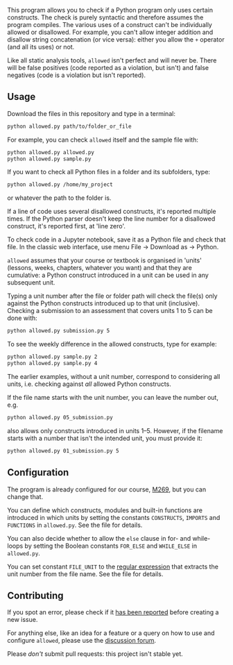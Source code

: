 This program allows you to check if a Python program only uses certain constructs.
The check is purely syntactic and therefore assumes the program compiles.
The various uses of a construct can't be individually allowed or disallowed.
For example, you can't allow integer addition
and disallow string concatenation (or vice versa): either you allow
the `+` operator (and all its uses) or not.

Like all static analysis tools, `allowed` isn't perfect and will never be.
There will be false positives (code reported as a violation, but isn't)
and false negatives (code is a violation but isn't reported).

## Usage
Download the files in this repository and type in a terminal:
```bash
python allowed.py path/to/folder_or_file
```
For example, you can check `allowed` itself and the sample file with:
```bash
python allowed.py allowed.py
python allowed.py sample.py
```
If you want to check all Python files in a folder and its subfolders, type:
```bash
python allowed.py /home/my_project
```
or whatever the path to the folder is.

If a line of code uses several disallowed constructs, it's reported multiple times.
If the Python parser doesn't keep the line number for a disallowed construct,
it's reported first, at 'line zero'.

To check code in a Jupyter notebook, save it as a Python file and check that file.
In the classic web interface, use menu File -> Download as -> Python.

`allowed` assumes that your course or textbook is organised in 'units'
(lessons, weeks, chapters, whatever you want) and that they are cumulative:
a Python construct introduced in a unit can be used in any subsequent unit.

Typing a unit number after the file or folder path will check the file(s)
only against the Python constructs introduced up to that unit (inclusive).
Checking a submission to an assessment that covers units 1 to 5 can be done with:
```bash
python allowed.py submission.py 5
```
To see the weekly difference in the allowed constructs, type for example:
```bash
python allowed.py sample.py 2
python allowed.py sample.py 4
```

The earlier examples, without a unit number, correspond to considering all units,
i.e. checking against _all_ allowed Python constructs.

If the file name starts with the unit number, you can leave the number out, e.g.
```bash
python allowed.py 05_submission.py
```
also allows only constructs introduced in units 1–5. However, if the filename
starts with a number that isn't the intended unit, you must provide it:
```bash
python allowed.py 01_submission.py 5
```

## Configuration
The program is already configured for our course,
[M269](https://www.open.ac.uk/courses/modules/m269), but you can change that.

You can define which constructs, modules and built-in functions
are introduced in which units by setting the constants
`CONSTRUCTS`, `IMPORTS` and `FUNCTIONS` in `allowed.py`.
See the file for details.

You can also decide whether to allow the `else` clause in for- and while-loops
by setting the Boolean constants `FOR_ELSE` and `WHILE_ELSE` in `allowed.py`.

You can set constant `FILE_UNIT` to the
[regular expression](https://docs.python.org/3/howto/regex.html)
that extracts the unit number from the file name. See the file for details.

## Contributing
If you spot an error, please check if it
[has been reported](https://github.com/dsa-ou/allowed/issues)
before creating a new issue.

For anything else, like an idea for a feature or
a query on how to use and configure `allowed`, please use the
[discussion forum](https://github.com/dsa-ou/allowed/discussion).

Please _don't_ submit pull requests: this project isn't stable yet.